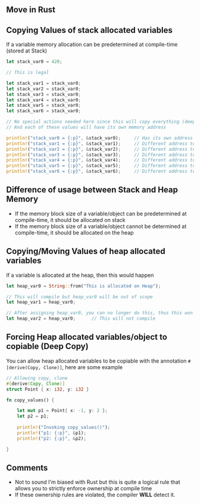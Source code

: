 ## Move in Rust


## Copying Values of stack allocated variables
If a variable memory allocation can be predetermined at compile-time (stored at Stack)

```rust
let stack_var0 = 420;

// This is legal

let stack_var1 = stack_var0;
let stack_var2 = stack_var0;
let stack_var3 = stack_var0;
let stack_var4 = stack_var0;
let stack_var5 = stack_var0;
let stack_var6 = stack_var0;

// No special actions needed here since this will copy everything (deep copy)
// And each of these values will have its own memory address

println!("stack_var0 = {:p}", &stack_var0);     // Has its own address
println!("stack_var1 = {:p}", &stack_var1);     // Different address to stack_var0
println!("stack_var2 = {:p}", &stack_var2);     // Different address to stack_var1
println!("stack_var3 = {:p}", &stack_var3);     // Different address to stack_var2
println!("stack_var4 = {:p}", &stack_var4);     // Different address to stack_var3
println!("stack_var5 = {:p}", &stack_var5);     // Different address to stack_var4
println!("stack_var6 = {:p}", &stack_var6);     // Different address to stack_var5

```

## Difference of usage between Stack and Heap Memory

- If the memory block size of a variable/object can be predetermined at compile-time, it should be allocated on stack
- If the memory block size of a variable/object cannot be determined at compile-time, it should be allocated on the heap

## Copying/Moving Values of heap allocated variables

If a variable is allocated at the heap, then this would happen

```rust
let heap_var0 = String::from("This is allocated on Heap");

// This will compile but heap_var0 will be out of scope
let heap_var1 = heap_var0;

// After assigning heap_var0, you can no longer do this, thus this won't compile
let heap_var2 = heap_var0;      // This will not compile

```

## Forcing Heap allocated variables/object to copiable (Deep Copy)

You can allow heap allocated variables to be copiable with the annotation `#[derive(Copy, Clone)]`, here are some example

```rust
// Allowing copy, clone
#[derive(Copy, Clone)]
struct Point { x: i32, y: i32 }

fn copy_values() {

    let mut p1 = Point{ x: -1, y: 2 };
    let p2 = p1;
    
    println!("Invoking copy_values()");
    println!("p1: {:p}", &p1);
    println!("p2: {:p}", &p2);

}
```
## Comments
- Not to sound I'm biased with Rust but this is quite a logical rule that allows you to strictly enforce ownership at compile time
- If these ownership rules are violated, the compiler **WILL** detect it.


